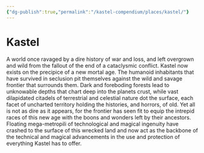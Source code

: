 ```yaml
---
{"dg-publish":true,"permalink":"/kastel-compendium/places/kastel/"}
---
```



# Kastel


A world once ravaged by a dire history of war and loss, and left overgrown and wild from the fallout of the end of a cataclysmic conflict. Kastel now exists on the precipice of a new mortal age. The humanoid inhabitants that have survived in seclusion pit themselves against the wild and savage frontier that surrounds them. Dark and foreboding forests lead to unknowable depths that chart deep into the planets crust, while vast dilapidated citadels of terrestrial and celestial nature dot the surface, each facet of uncharted territory holding the histories, and horrors, of old. Yet all is not as dire as it appears, for the frontier has seen fit to equip the intrepid races of this new age with the boons and wonders left by their ancestors. Floating mega-metropili of technological and magical ingenuity have crashed to the surface of this wrecked land and now act as the backbone of the  technical and magical advancements in the use and protection of everything Kastel has to offer. 

